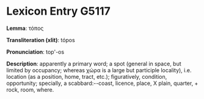 # Lexicon Entry G5117

**Lemma**: τόπος

**Transliteration (xlit)**: tópos

**Pronunciation**: top'-os

**Description**:
apparently a primary word; a spot (general in space, but limited by occupancy; whereas χώρα is a large but participle locality), i.e. location (as a position, home, tract, etc.); figuratively, condition, opportunity; specially, a scabbard:--coast, licence, place, X plain, quarter, + rock, room, where.

